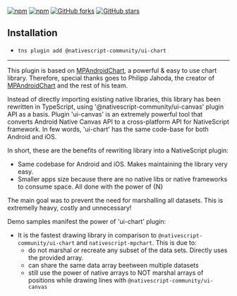 [![npm](https://img.shields.io/npm/v/@nativescript-community/ui-chart.svg)](https://www.npmjs.com/package/@nativescript-community/ui-chart)
[![npm](https://img.shields.io/npm/dt/@nativescript-community/ui-chart.svg?label=npm%20downloads)](https://www.npmjs.com/package/@nativescript-community/ui-chart)
[![GitHub forks](https://img.shields.io/github/forks/nativescript-community/ui-chart.svg)](https://github.com/nativescript-community/ui-chart/network)
[![GitHub stars](https://img.shields.io/github/stars/nativescript-community/ui-chart.svg)](https://github.com/nativescript-community/ui-chart/stargazers)

## Installation

* `tns plugin add @nativescript-community/ui-chart`

---

This plugin is based on [MPAndroidChart](https://github.com/PhilJay/MPAndroidChart), a powerful & easy to use chart library. Therefore, special thanks goes to Philipp Jahoda, the creator of [MPAndroidChart](https://github.com/PhilJay/MPAndroidChart) and the rest of his team.

Instead of directly importing existing native libraries, this library has been rewritten in TypeScript, using '@nativescript-community/ui-canvas' plugin API as a basis. Plugin 'ui-canvas'
is an extremely powerful tool that converts Android Native Canvas API to a cross-platform API for NativeScript framework. In few words, 'ui-chart' has the same code-base for both Android and iOS.

In short, these are the benefits of rewriting library into a NativeScript plugin:
* Same codebase for Android and iOS. Makes maintaining the library very easy.
* Smaller apps size because there are no native libs or native frameworks to consume space. All done with the power of {N}

The main goal was to prevent the need for marshalling all datasets. This is extremelly heavy, costly and unnecessary!

Demo samples manifest the power of 'ui-chart' plugin:

* It is the fastest drawing library in comparison to ```@nativescript-community/ui-chart``` and ```nativescript-mpchart```. This is due to:
    - do not marshal or recreate any subset of the data sets. Directly uses the provided array.
    - can share the same data array beetween multiple datasets
    - still use the power of native arrays to NOT marshal arrays of positions while drawing lines with ```@nativescript-community/ui-canvas```





